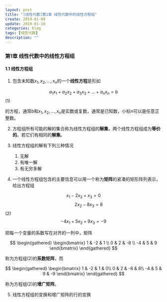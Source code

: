 ```yaml
---
layout: post
title: "[线性代数]第1章 线性代数中的线性方程组"
create: 2019-01-09
update: 2019-01-10
categories: blog
tags: [线性代数]
description: ""
---
```


### 第1章 线性代数中的线性方程组

#### 1.1 线性方程组

1. 包含未知数$x_1,x_2,...,x_n$的一个**线性方程**是形如

$$a_1x_1+a_2x_2+a_3x_3+...+a_nx_n = b$$ (1)

的方程，通常$b$和$x_1,x_2,...,x_n$是实数或复数，通常是已知数，小标$n$可以是任意正整数。

2. 方程组所有可能的解的集合称为线性方程组的**解集**，两个线性方程组成为**等价的**，若它们有相同的**解集**。

3. 线性方程组的解有下列三种情况
    1. 无解
    2. 有唯一解
    3. 有无穷多解

4. 一个线性方程组包含的主要信息可以用一个称为**矩阵**的紧凑的矩形阵列表示，给出方程组

$$x_1 - 2x_2 + x_3 = 0$$
$$\quad\quad 2x_2 - 8x_3 = 8$$ (2)
$$-4x_1 + 5x_2 +9x_3 = -9$$

把每一个变量的系数写在对齐的一列中，矩阵

$$
\begin{gathered}
    \begin{bmatrix} 
        1 & -2 & 1 \\
        0 & 2 & -8 \\
        -4 & 5 & 9
    \end{bmatrix}
\end{gathered}
$$

称为方程组(2)的**系数矩阵**，而

$$
\begin{gathered}
    \begin{bmatrix} 
        1 & -2 & 1 & 0\\
        0 & 2 & -8 & 8\\
        -4 & 5 & 9 & -9
    \end{bmatrix}
\end{gathered}
$$

称为方程组(2)的**增广矩阵**。

5. 线性方程组的变换和增广矩阵的行的变换